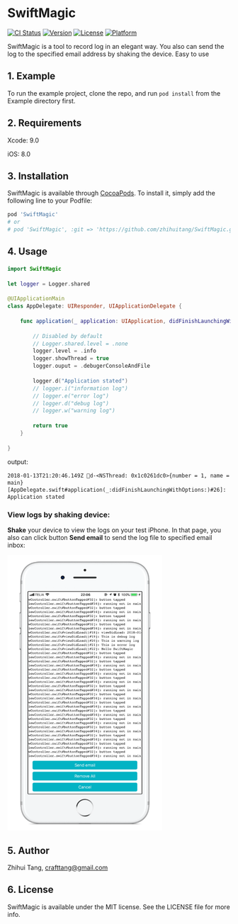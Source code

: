 # SwiftMagic

[![CI Status](http://img.shields.io/travis/zhihuitang/SwiftMagic.svg?style=flat)](https://travis-ci.org/zhihuitang/SwiftMagic)
[![Version](https://img.shields.io/cocoapods/v/SwiftMagic.svg?style=flat)](http://cocoapods.org/pods/SwiftMagic)
[![License](https://img.shields.io/cocoapods/l/SwiftMagic.svg?style=flat)](http://cocoapods.org/pods/SwiftMagic)
[![Platform](https://img.shields.io/cocoapods/p/SwiftMagic.svg?style=flat)](http://cocoapods.org/pods/SwiftMagic)

SwiftMagic is a tool to record log in an elegant way. You also can send the log to the specified email address by shaking the device. Easy to use

## 1. Example

To run the example project, clone the repo, and run `pod install` from the Example directory first.

## 2. Requirements

Xcode: 9.0

iOS: 8.0

## 3. Installation

SwiftMagic is available through [CocoaPods](http://cocoapods.org). To install
it, simply add the following line to your Podfile:

```ruby
pod 'SwiftMagic'
# or
# pod 'SwiftMagic', :git => 'https://github.com/zhihuitang/SwiftMagic.git'
```

## 4. Usage

```swift
import SwiftMagic

let logger = Logger.shared

@UIApplicationMain
class AppDelegate: UIResponder, UIApplicationDelegate {

    func application(_ application: UIApplication, didFinishLaunchingWithOptions launchOptions: [UIApplicationLaunchOptionsKey: Any]?) -> Bool {
		
        // Disabled by default
        // Logger.shared.level = .none
        logger.level = .info
        logger.showThread = true
        logger.ouput = .debugerConsoleAndFile
        
        logger.d("Application stated")
        // logger.i("information log")
        // logger.e("error log")
        // logger.d("debug log")
        // logger.w("warning log")

        return true
    }

}
```

output:
```
2018-01-13T21:20:46.149Z 💚d-<NSThread: 0x1c0261dc0>{number = 1, name = main}[AppDelegate.swift#application(_:didFinishLaunchingWithOptions:)#26]: Application stated
```

### View logs by shaking device:

**Shake** your device to view the logs on your test iPhone. In that page, you also can click button **Send email** to send the log file to specified email inbox:

<img src="./res/logview.png" width="350">

## 5. Author

Zhihui Tang, crafttang@gmail.com

## 6. License

SwiftMagic is available under the MIT license. See the LICENSE file for more info.



